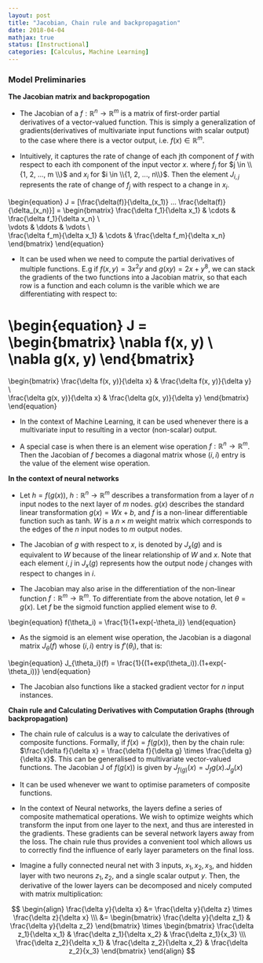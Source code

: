 ```yaml
---
layout: post
title: "Jacobian, Chain rule and backpropagation"
date: 2018-04-04
mathjax: true
status: [Instructional]
categories: [Calculus, Machine Learning]
---
```


### Model Preliminaries
**The Jacobian matrix and backpropogation**
<br>

* The Jacobian of a $f:\mathbb{R}^n \rightarrow \mathbb{R}^m$ is a matrix of first-order partial derivatives of a vector-valued function. This is simply a generalization of gradients(derivatives of multivariate input functions with scalar output) to the case where there is a vector output, i.e. $f(x) \in \mathbb{R}^m$. 

* Intuitively, it captures the rate of change of each jth component of $f$ with respect to each ith component of the input vector $x$. where $f_j$ for $j \in \\{1, 2, ..., m \\}$ and $x_i$ for $i \in \\{1, 2, ..., n\\}$. Then the element $J_{i,j}$ represents the rate of change of $f_j$ with respect to a change in $x_i$.

\begin{equation}
J = [\frac{\delta(f)}{\delta_(x_1)} ... \frac{\delta(f)}{\delta_(x_n)}] = 
\begin{bmatrix}
\frac{\delta f_1}{\delta x_1} & \cdots & \frac{\delta f_1}{\delta x_n} \\\
\vdots & \ddots & \vdots \\\
\frac{\delta f_m}{\delta x_1} & \cdots & \frac{\delta f_m}{\delta x_n}
\end{bmatrix}
\end{equation}
* It can be used when we need to compute the partial derivatives of multiple functions. E.g if $f(x, y) = 3x^2y$ and $g(x y) = 2x + y^8$, we can stack the gradients of the two functions into a Jacobian matrix, so that each row is a function and each column is the varible which we are differentiating with respect to:

\begin{equation}
J = \begin{bmatrix}
\nabla f(x, y) \\\
\nabla g(x, y) 
\end{bmatrix}  
=
\begin{bmatrix}
\frac{\delta f(x, y)}{\delta x} & \frac{\delta f(x, y)}{\delta y} \\\
\frac{\delta g(x, y)}{\delta x} & \frac{\delta g(x, y)}{\delta y} 
\end{bmatrix}
\end{equation}

* In the context of Machine Learning, it can be used whenever there is a multivariate input to resulting in a vector (non-scalar) output.  

* A special case is when there is an element wise operation $f:\mathbb{R}^n \rightarrow \mathbb{R}^m$. Then the Jacobian of $f$ becomes a diagonal matrix whose $(i, i)$ entry is the value of the element wise operation.

**In the context of neural networks**

* Let $h = f(g(x))$, $h: \mathbb{R}^n \rightarrow \mathbb{R}^m$ describes a transformation from a layer of $n$ input nodes to the next layer of $m$ nodes. $g(x)$ describes the standard linear transformation $g(x) = Wx+b$, and $f$ is a non-linear differentiable function such as tanh. $W$ is a $n\times m$ weight matrix which corresponds to the edges of the $n$ input nodes to $m$ output nodes. 

* The Jacobian of $g$ with respect to $x$, is denoted by $J_x(g)$ and is equivalent to $W$ because of the linear relationship of $W$ and $x$. Note that each element $i, j$ in $J_x(g)$ represents how the output node $j$ changes with respect to changes in $i$.

* The Jacobian may also arise in the differentiation of the non-linear function $f: \mathbb{R}^m \rightarrow \mathbb{R}^m$. To differentiate from the above notation, let $\theta = g(x)$. Let $f$ be the sigmoid function applied element wise to $\theta$. 

\begin{equation}
f(\theta_i) = \frac{1}{1+exp(-\theta_i)}
\end{equation}

* As the sigmoid is an element wise operation, the Jacobian is a diagonal matrix $J_\theta(f)$ whose $(i, i)$ entry is $f'(\theta_i)$, that is:

\begin{equation}
J_{\theta_i}(f) = \frac{1}{(1+exp(\theta_i)).(1+exp(-\theta_i))}
\end{equation}

* The Jacobian also functions like a stacked gradient vector for $n$ input instances. 

**Chain rule and Calculating Derivatives with Computation Graphs (through backpropagation)**
<br>
* The chain rule of calculus is a way to calculate the derivatives of composite functions. Formally, if $f(x) = f(g(x))$, then by the chain rule: $\frac{\delta f}{\delta x} = \frac{\delta f}{\delta g} \times \frac{\delta g}{\delta x}$. This can be generalised to multivariate vector-valued functions. The Jacobian J of $f(g(x))$ is given by $J_{f(g)}(x) = J_fg(x).J_g(x)$

* It can be used whenever we want to optimise parameters of composite functions.

* In the context of Neural networks, the layers define a series of composite mathematical operations. We wish to optimize  weights which transform the input from one layer to the next, and thus are interested in the gradients. These gradients can be several network layers away from the loss. The chain rule thus provides a convenient tool which allows us to correctly find the influence of early layer parameters on the final loss.

* Imagine a fully connected neural net with 3 inputs, $x_1, x_2, x_3$, and hidden layer with
  two neurons $z_1, z_2$, and a single scalar output $y$. Then, the derivative of the lower
layers can be decomposed and nicely computed with matrix multiplication: 

$$
\begin{align}
\frac{\delta y}{\delta x} &= \frac{\delta y}{\delta z} \times \frac{\delta z}{\delta x} \\\
&= 
\begin{bmatrix}
\frac{\delta y}{\delta z_1} & \frac{\delta y}{\delta z_2}
\end{bmatrix} \times 
\begin{bmatrix}
\frac{\delta z_1}{\delta x_1} & \frac{\delta z_1}{\delta x_2} & \frac{\delta z_1}{x_3} \\\
\frac{\delta z_2}{\delta x_1} & \frac{\delta z_2}{\delta x_2} & \frac{\delta z_2}{x_3} 
\end{bmatrix}
\end{align}
$$
